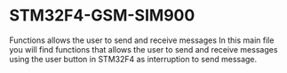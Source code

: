 # STM32F4-GSM-SIM900
Functions allows the user to send and receive messages 
In this main file you will find functions that allows the user to send and receive messages using the user
button in STM32F4 as interruption to send message. 
